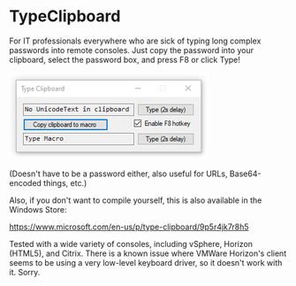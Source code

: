 # TypeClipboard

For IT professionals everywhere who are sick of typing long complex passwords into remote consoles. Just copy the password into your clipboard, select the password box, and press F8 or click Type!

![Screenshot of Type Clipboard](/screenshot.png)

(Doesn't have to be a password either, also useful for URLs, Base64-encoded things, etc.)

Also, if you don't want to compile yourself, this is also available in the Windows Store:

https://www.microsoft.com/en-us/p/type-clipboard/9p5r4jk7r8h5

Tested with a wide variety of consoles, including vSphere, Horizon (HTML5), and Citrix. There is a known issue where VMWare Horizon's client seems to be using a very low-level keyboard driver, so it doesn't work with it. Sorry.


